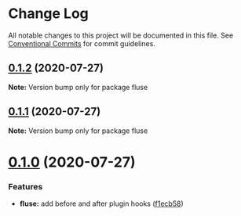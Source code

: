 # Change Log

All notable changes to this project will be documented in this file.
See [Conventional Commits](https://conventionalcommits.org) for commit guidelines.

## [0.1.2](https://github.com/Nayni/fluse/compare/fluse@0.1.1...fluse@0.1.2) (2020-07-27)

**Note:** Version bump only for package fluse





## [0.1.1](https://github.com/Nayni/fluse/compare/fluse@0.1.0...fluse@0.1.1) (2020-07-27)

**Note:** Version bump only for package fluse





# [0.1.0](https://github.com/Nayni/fluse/compare/fluse@0.0.2...fluse@0.1.0) (2020-07-27)


### Features

* **fluse:** add before and after plugin hooks ([f1ecb58](https://github.com/Nayni/fluse/commit/f1ecb582c3166eb1e04b73a736c73cc3dee29587))
